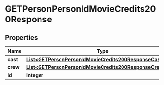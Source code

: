 

# GETPersonPersonIdMovieCredits200Response


## Properties

| Name | Type | Description | Notes |
|------------ | ------------- | ------------- | -------------|
|**cast** | [**List&lt;GETPersonPersonIdMovieCredits200ResponseCastInner&gt;**](GETPersonPersonIdMovieCredits200ResponseCastInner.md) |  |  [optional] |
|**crew** | [**List&lt;GETPersonPersonIdMovieCredits200ResponseCrewInner&gt;**](GETPersonPersonIdMovieCredits200ResponseCrewInner.md) |  |  [optional] |
|**id** | **Integer** |  |  [optional] |



